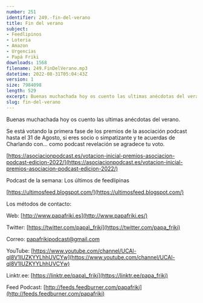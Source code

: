 ```yaml
---
number: 251
identifier: 249.-fin-del-verano
title: Fin del verano
subject:
- Feedlipinos
- Loteria
- Amazon
- Urgencias
- Papá Friki
downloads: 1568
filename: 249.FinDelVerano.mp3
datetime: 2022-08-31T05:04:43Z
version: 1
size: 7984098
length: 529
excerpt: Buenas muchachada hoy os cuento las ultimas anécdotas del verano.
slug: fin-del-verano
---
```

Buenas muchachada hoy os cuento las ultimas anécdotas del verano.

Se está votando la primera fase de los premios de la asociación podcast hasta el 31 de Agosto, si eres socio o simpatizante y te acuerdas de Charlando con... como podcast revelación se agradece tu voto.

[https://asociacionpodcast.es/votacion-inicial-premios-asociacion-podcast-edicion-2022/](https://asociacionpodcast.es/votacion-inicial-premios-asociacion-podcast-edicion-2022/)

Podcast de la semana: Los últimos de feedlipinas

[https://ultimosfeed.blogspot.com/](https://ultimosfeed.blogspot.com/)

Los métodos de contacto:

Web: [http://www.papafriki.es](http://www.papafriki.es/)

Twitter: [https://twitter.com/papa\_friki](https://twitter.com/papa_friki)

Correo: [papafrikipodcast@gmail.com](https://archive.org/details/papafrikipodast@gmail.com)

YouTube: [https://www.youtube.com/channel/UCAl-ql8V1IUZKYYLhhUVCYw](https://www.youtube.com/channel/UCAl-ql8V1IUZKYYLhhUVCYw)

Linktr.ee: [https://linktr.ee/papa\_friki](https://linktr.ee/papa_friki)

Feed Podcast: [http://feeds.feedburner.com/papafriki](http://feeds.feedburner.com/papafriki)